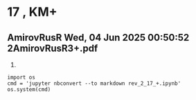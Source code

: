 # **17 , KM+**

## AmirovRusR	Wed, 04 Jun 2025 00:50:52	2AmirovRusR3+.pdf

1. 


```
import os 
cmd = 'jupyter nbconvert --to markdown rev_2_17_+.ipynb'
os.system(cmd)
```

